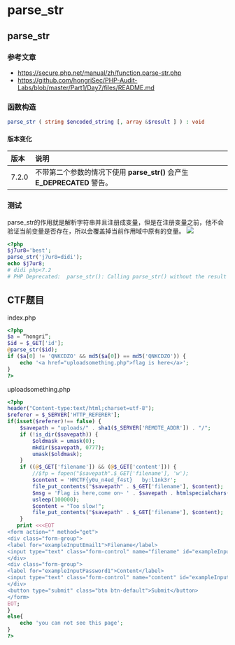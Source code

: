 # parse_str

## parse_str

### 参考文章

- https://secure.php.net/manual/zh/function.parse-str.php
- https://github.com/hongriSec/PHP-Audit-Labs/blob/master/Part1/Day7/files/README.md

### 函数构造


```php
parse_str ( string $encoded_string [, array &$result ] ) : void
```

#### 版本变化

| 版本  | 说明                                                         |
| :---- | :----------------------------------------------------------- |
| 7.2.0 | 不带第二个参数的情况下使用 **parse_str()** 会产生 **E_DEPRECATED** 警告。 |

### 测试

parse_str的作用就是解析字符串并且注册成变量，但是在注册变量之前，他不会验证当前变量是否存在，所以会覆盖掉当前作用域中原有的变量。
![](../images/19-7-9_PHP_parse_str_1.png)

```php
<?php
$j7ur8='best';
parse_str('j7ur8=didi');
echo $j7ur8; 
# didi php<7.2
# PHP Deprecated:  parse_str(): Calling parse_str() without the result argument is deprecated       PHP7.2
```

## CTF题目

index.php
```php
<?php
$a = “hongri”;
$id = $_GET['id'];
@parse_str($id);
if ($a[0] != 'QNKCDZO' && md5($a[0]) == md5('QNKCDZO')) {
    echo '<a href="uploadsomething.php">flag is here</a>';
}
?>
```

uploadsomething.php
```php
<?php
header("Content-type:text/html;charset=utf-8");
$referer = $_SERVER['HTTP_REFERER'];
if(isset($referer)!== false) {
    $savepath = "uploads/" . sha1($_SERVER['REMOTE_ADDR']) . "/";
    if (!is_dir($savepath)) {
        $oldmask = umask(0);
        mkdir($savepath, 0777);
        umask($oldmask);
    }
    if ((@$_GET['filename']) && (@$_GET['content'])) {
        //$fp = fopen("$savepath".$_GET['filename'], 'w');
        $content = 'HRCTF{y0u_n4ed_f4st}   by:l1nk3r';
        file_put_contents("$savepath" . $_GET['filename'], $content);
        $msg = 'Flag is here,come on~ ' . $savepath . htmlspecialchars($_GET['filename']) . "";
        usleep(100000);
        $content = "Too slow!";
        file_put_contents("$savepath" . $_GET['filename'], $content);
    }
   print <<<EOT
<form action="" method="get">
<div class="form-group">
<label for="exampleInputEmail1">Filename</label>
<input type="text" class="form-control" name="filename" id="exampleInputEmail1" placeholder="Filename">
</div>
<div class="form-group">
<label for="exampleInputPassword1">Content</label>
<input type="text" class="form-control" name="content" id="exampleInputPassword1" placeholder="Contont">
</div>
<button type="submit" class="btn btn-default">Submit</button>
</form>
EOT;
}
else{
    echo 'you can not see this page';
}
?>
```